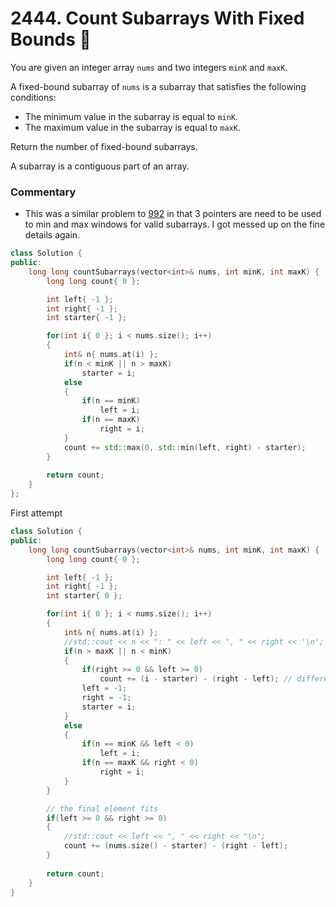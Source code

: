 # 2444. Count Subarrays With Fixed Bounds 🔴

You are given an integer array ```nums``` and two integers ```minK``` and ```maxK```.

A fixed-bound subarray of ```nums``` is a subarray that satisfies the following conditions:

 - The minimum value in the subarray is equal to ```minK```.
 - The maximum value in the subarray is equal to ```maxK```.

Return the number of fixed-bound subarrays.

A subarray is a contiguous part of an array.

### Commentary

 - This was a similar problem to [992](../0992) in that 3 pointers are need to be used to min and max windows for valid subarrays. I got messed up on the fine details again.

```cpp
class Solution {
public:
    long long countSubarrays(vector<int>& nums, int minK, int maxK) {
        long long count{ 0 };

        int left{ -1 };
        int right{ -1 };
        int starter{ -1 };

        for(int i{ 0 }; i < nums.size(); i++)
        {
            int& n{ nums.at(i) };
            if(n < minK || n > maxK)
                starter = i;
            else
            {
                if(n == minK)
                    left = i;
                if(n == maxK)
                    right = i;
            }
            count += std::max(0, std::min(left, right) - starter);
        }
        
        return count;
    }
};
```

First attempt
```cpp
class Solution {
public:
    long long countSubarrays(vector<int>& nums, int minK, int maxK) {
        long long count{ 0 };

        int left{ -1 };
        int right{ -1 };
        int starter{ 0 };

        for(int i{ 0 }; i < nums.size(); i++)
        {
            int& n{ nums.at(i) };
            //std::cout << n << ": " << left << ", " << right << '\n';
            if(n > maxK || n < minK)
            {
                if(right >= 0 && left >= 0)
                    count += (i - starter) - (right - left); // difference between the two extremes
                left = -1;
                right = -1;
                starter = i;
            }
            else
            {
                if(n == minK && left < 0)
                    left = i;
                if(n == maxK && right < 0)
                    right = i;
            }
        }

        // the final element fits
        if(left >= 0 && right >= 0)
        {
            //std::cout << left << ", " << right << "\n";
            count += (nums.size() - starter) - (right - left);
        }
        
        return count;
    }
}
```
